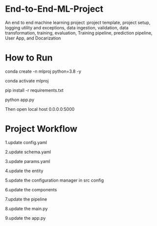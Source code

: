 # End-to-End-ML-Project
An end to end machine learning project :project template, project setup, logging utility and exceptions, data ingestion, validation, data transformation, training, evaluation, Training pipeline, prediction pipeline, User App, and Docarization
# How to Run

conda create -n mlproj python=3.8 -y

conda activate mlproj

pip install -r requirements.txt

python app.py

Then open local host 0.0.0.0:5000


# Project Workflow
1.update config.yaml

2.update schema.yaml

3.update params.yaml

4.update the entity

5.update the configuration manager in src config

6.update the components

7.update the pipeline

8.update the main.py

9.update the app.py

